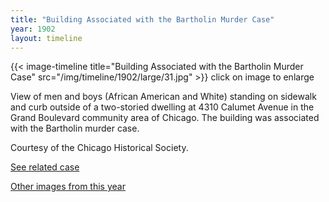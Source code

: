 ```yaml
---
title: "Building Associated with the Bartholin Murder Case"
year: 1902
layout: timeline
---
```


{{< image-timeline title="Building Associated with the Bartholin Murder Case" src="/img/timeline/1902/large/31.jpg" >}}
click on image to enlarge

View of men and boys (African American and White) standing on sidewalk and curb outside of a two-storied dwelling at 4310 Calumet Avenue in the Grand Boulevard community area of Chicago. The building was associated with the Bartholin murder case. 

Courtesy of the Chicago Historical Society. 

[See related case](/database/204/)

[Other images from this year](/historical/timeline/1902)